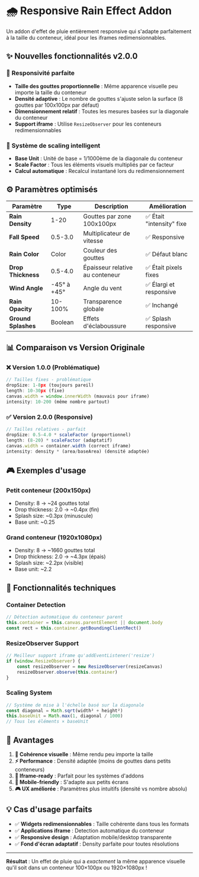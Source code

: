 # 🌧️ Responsive Rain Effect Addon

Un addon d'effet de pluie entièrement responsive qui s'adapte parfaitement à la taille du conteneur, idéal pour les iframes redimensionnables.

## ✨ **Nouvelles fonctionnalités v2.0.0**

### 🎯 **Responsivité parfaite**
- **Taille des gouttes proportionnelle** : Même apparence visuelle peu importe la taille du conteneur
- **Densité adaptive** : Le nombre de gouttes s'ajuste selon la surface (8 gouttes par 100x100px par défaut)
- **Dimensionnement relatif** : Toutes les mesures basées sur la diagonale du conteneur
- **Support iframe** : Utilise `ResizeObserver` pour les conteneurs redimensionnables

### 🔧 **Système de scaling intelligent**
- **Base Unit** : Unité de base = 1/1000ème de la diagonale du conteneur
- **Scale Factor** : Tous les éléments visuels multipliés par ce facteur
- **Calcul automatique** : Recalcul instantané lors du redimensionnement

## ⚙️ **Paramètres optimisés**

| Paramètre | Type | Description | Amélioration |
|-----------|------|-------------|---------------|
| **Rain Density** | 1-20 | Gouttes par zone 100x100px | ✅ Était "intensity" fixe |
| **Fall Speed** | 0.5-3.0 | Multiplicateur de vitesse | ✅ Responsive |
| **Rain Color** | Color | Couleur des gouttes | ✅ Défaut blanc |
| **Drop Thickness** | 0.5-4.0 | Épaisseur relative au conteneur | ✅ Était pixels fixes |
| **Wind Angle** | -45° à +45° | Angle du vent | ✅ Élargi et responsive |
| **Rain Opacity** | 10-100% | Transparence globale | ✅ Inchangé |
| **Ground Splashes** | Boolean | Effets d'éclaboussure | ✅ Splash responsive |

## 📊 **Comparaison vs Version Originale**

### ❌ **Version 1.0.0 (Problématique)**
```javascript
// Tailles fixes - problématique
dropSize: 1-8px (toujours pareil)
length: 10-30px (fixe)
canvas.width = window.innerWidth (mauvais pour iframe)
intensity: 10-200 (même nombre partout)
```

### ✅ **Version 2.0.0 (Responsive)**
```javascript
// Tailles relatives - parfait
dropSize: 0.5-4.0 * scaleFactor (proportionnel)
length: (8-20) * scaleFactor (adaptatif)  
canvas.width = container.width (correct iframe)
intensity: density * (area/baseArea) (densité adaptée)
```

## 🎮 **Exemples d'usage**

### **Petit conteneur (200x150px)**
- Density: 8 → ~24 gouttes total
- Drop thickness: 2.0 → ~0.4px (fin)
- Splash size: ~0.3px (minuscule)
- Base unit: ~0.25

### **Grand conteneur (1920x1080px)**  
- Density: 8 → ~1660 gouttes total
- Drop thickness: 2.0 → ~4.3px (épais)
- Splash size: ~2.2px (visible)
- Base unit: ~2.2

## 🔧 **Fonctionnalités techniques**

### **Container Detection**
```javascript
// Détection automatique du conteneur parent
this.container = this.canvas.parentElement || document.body
const rect = this.container.getBoundingClientRect()
```

### **ResizeObserver Support**
```javascript
// Meilleur support iframe qu'addEventListener('resize')
if (window.ResizeObserver) {
    const resizeObserver = new ResizeObserver(resizeCanvas)
    resizeObserver.observe(this.container)
}
```

### **Scaling System**
```javascript
// Système de mise à l'échelle basé sur la diagonale
const diagonal = Math.sqrt(width² + height²)
this.baseUnit = Math.max(1, diagonal / 1000)
// Tous les éléments × baseUnit
```

## 🚀 **Avantages**

1. **🎯 Cohérence visuelle** : Même rendu peu importe la taille
2. **⚡ Performance** : Densité adaptée (moins de gouttes dans petits conteneurs)
3. **🔧 Iframe-ready** : Parfait pour les systèmes d'addons
4. **📱 Mobile-friendly** : S'adapte aux petits écrans
5. **🎮 UX améliorée** : Paramètres plus intuitifs (densité vs nombre absolu)

## 💡 **Cas d'usage parfaits**

- ✅ **Widgets redimensionnables** : Taille cohérente dans tous les formats
- ✅ **Applications iframe** : Detection automatique du conteneur
- ✅ **Responsive design** : Adaptation mobile/desktop transparente  
- ✅ **Fond d'écran adaptatif** : Density parfaite pour toutes résolutions

---
**Résultat** : Un effet de pluie qui a *exactement* la même apparence visuelle qu'il soit dans un conteneur 100×100px ou 1920×1080px !
